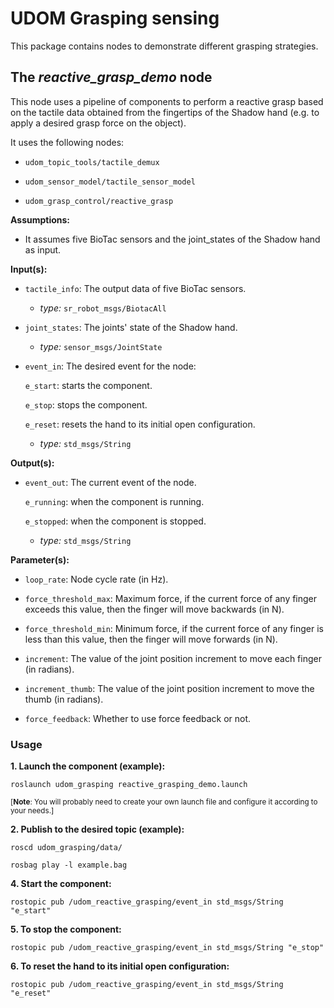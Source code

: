 # UDOM Grasping sensing
This package contains nodes to demonstrate different grasping strategies.
  
## The *reactive_grasp_demo* node
This node uses a pipeline of components to perform a reactive grasp based on
the tactile data obtained from the fingertips of the Shadow hand (e.g. to apply
a desired grasp force on the object).

It uses the following nodes:


  * `udom_topic_tools/tactile_demux`

  * `udom_sensor_model/tactile_sensor_model`

  * `udom_grasp_control/reactive_grasp`

**Assumptions:**
  * It assumes five BioTac sensors and the joint_states of the Shadow hand as input.

**Input(s):**

  * `tactile_info`: The output data of five BioTac sensors.

    - *type:* `sr_robot_msgs/BiotacAll`

  * `joint_states`: The joints' state of the Shadow hand.

    - *type:* `sensor_msgs/JointState`

  * `event_in`: The desired event for the node:

      `e_start`: starts the component.

      `e_stop`: stops the component.

      `e_reset`: resets the hand to its initial open configuration.

    - *type:* `std_msgs/String`

**Output(s):**
  * `event_out`: The current event of the node.

      `e_running`: when the component is running.

      `e_stopped`: when the component is stopped.

    - *type:* `std_msgs/String`

**Parameter(s):**

  * `loop_rate`: Node cycle rate (in Hz).

  * `force_threshold_max`: Maximum force, if the current force of any finger exceeds this
        value, then the finger will move backwards (in N).

  * `force_threshold_min`: Minimum force, if the current force of any finger is less than
        this value, then the finger will move forwards (in N).

  * `increment`: The value of the joint position increment to move each finger (in radians).

  * `increment_thumb`: The value of the joint position increment to move the thumb
        (in radians).

  * `force_feedback`: Whether to use force feedback or not.

### Usage
**1. Launch the component (example):**

```
roslaunch udom_grasping reactive_grasping_demo.launch
```

<sub>[**Note**: You will probably need to create your own launch file and configure it according to your needs.]</sub>

**2. Publish to the desired topic (example):**

```
roscd udom_grasping/data/
```

```
rosbag play -l example.bag
```

**4. Start the component:**

```
rostopic pub /udom_reactive_grasping/event_in std_msgs/String "e_start"
```

**5. To stop the component:**

```
rostopic pub /udom_reactive_grasping/event_in std_msgs/String "e_stop"
```

**6. To reset the hand to its initial open configuration:**

```
rostopic pub /udom_reactive_grasping/event_in std_msgs/String "e_reset"
```
